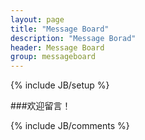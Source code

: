 ```yaml
---
layout: page
title: "Message Board"
description: "Message Borad"
header: Message Board
group: messageboard
---
```

{% include JB/setup %}

###欢迎留言！

{% include JB/comments %}
